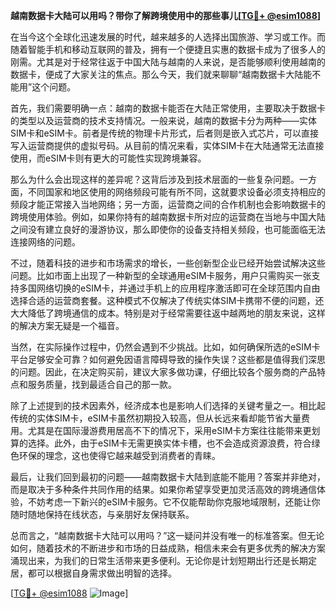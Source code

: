 **越南数据卡大陆可以用吗？带你了解跨境使用中的那些事儿[[TG💪+ @esim1088](https://t.me/s/esim1088)]**

在当今这个全球化迅速发展的时代，越来越多的人选择出国旅游、学习或工作。而随着智能手机和移动互联网的普及，拥有一个便捷且实惠的数据卡成为了很多人的刚需。尤其是对于经常往返于中国大陆与越南的人来说，是否能够顺利使用越南的数据卡，便成了大家关注的焦点。那么今天，我们就来聊聊“越南数据卡大陆能不能用”这个问题。

首先，我们需要明确一点：越南的数据卡能否在大陆正常使用，主要取决于数据卡的类型以及运营商的技术支持情况。一般来说，越南的数据卡分为两种——实体SIM卡和eSIM卡。前者是传统的物理卡片形式，后者则是嵌入式芯片，可以直接写入运营商提供的虚拟号码。从目前的情况来看，实体SIM卡在大陆通常无法直接使用，而eSIM卡则有更大的可能性实现跨境兼容。

那么为什么会出现这样的差异呢？这背后涉及到技术层面的一些复杂问题。一方面，不同国家和地区使用的网络频段可能有所不同，这就要求设备必须支持相应的频段才能正常接入当地网络；另一方面，运营商之间的合作机制也会影响数据卡的跨境使用体验。例如，如果你持有的越南数据卡所对应的运营商在当地与中国大陆之间没有建立良好的漫游协议，那么即使你的设备支持相关频段，也可能面临无法连接网络的问题。

不过，随着科技的进步和市场需求的增长，一些创新型企业已经开始尝试解决这些问题。比如市面上出现了一种新型的全球通用eSIM卡服务，用户只需购买一张支持多国网络切换的eSIM卡，并通过手机上的应用程序激活即可在全球范围内自由选择合适的运营商套餐。这种模式不仅解决了传统实体SIM卡携带不便的问题，还大大降低了跨境通信的成本。特别是对于经常需要往返中越两地的朋友来说，这样的解决方案无疑是一个福音。

当然，在实际操作过程中，仍然会遇到不少挑战。比如，如何确保所选的eSIM卡平台足够安全可靠？如何避免因语言障碍导致的操作失误？这些都是值得我们深思的问题。因此，在决定购买前，建议大家多做功课，仔细比较各个服务商的产品特点和服务质量，找到最适合自己的那一款。

除了上述提到的技术因素外，经济成本也是影响人们选择的关键考量之一。相比起传统的实体SIM卡，eSIM卡虽然初期投入较高，但从长远来看却能节省大量费用。尤其是在国际漫游费用居高不下的情况下，采用eSIM卡方案往往能带来更划算的选择。此外，由于eSIM卡无需更换实体卡槽，也不会造成资源浪费，符合绿色环保的理念，这也使得它越来越受到消费者的青睐。

最后，让我们回到最初的问题——越南数据卡大陆到底能不能用？答案并非绝对，而是取决于多种条件共同作用的结果。如果你希望享受更加灵活高效的跨境通信体验，不妨考虑一下新兴的eSIM卡服务。它不仅能帮助你克服地域限制，还能让你随时随地保持在线状态，与亲朋好友保持联系。

总而言之，“越南数据卡大陆可以用吗？”这一疑问并没有唯一的标准答案。但无论如何，随着技术的不断进步和市场的日益成熟，相信未来会有更多优秀的解决方案涌现出来，为我们的日常生活带来更多便利。无论你是计划短期出行还是长期定居，都可以根据自身需求做出明智的选择。

[[TG💪+ @esim1088](https://t.me/s/esim1088) ![Image](https://i.postimg.cc/4NQfJmqS/Snipaste-2025-05-13-00-14-12.png)]